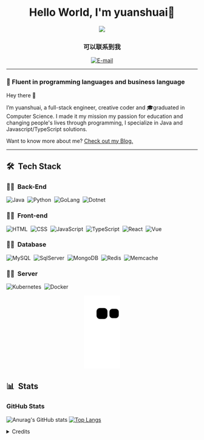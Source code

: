 <h1 align="center">
  Hello World, I'm yuanshuai👋
</h1>

<div align="center">
   <img height="380em" src="https://user-images.githubusercontent.com/70382532/138322189-2db8df52-9dcb-40a0-88a8-c365466bd33d.gif"/>
</div>

<h3 align="center">
  可以联系到我
</h3>

<div align="center">
<p>
<a href="mailto:shuaiyuan1122@gmail.com">
<img src="https://img.shields.io/badge/-email-020114?style=for-the-badge&amp;logo=microsoft-outlook&amp;logoColor=EBD03E&amp;color:FFF" alt="E-mail">
</a>
</p>
</div>

***

### 🎯 Fluent in programming languages and business language

Hey there 👋

I’m yuanshuai, a full-stack engineer, creative coder and 🎓graduated in Computer Science. I made it my mission my passion for education and changing people's lives through programming, I specialize in Java and Javascript/TypeScript solutions.

Want to know more about me? [Check out my Blog.](https://blog.yuanshuaicn.com)

***
## 🛠 &nbsp;Tech Stack

### 👩‍💻 &nbsp;Back-End

![Java](https://img.shields.io/badge/Java-E7ECEB?style=for-the-badge)&nbsp;
![Python](https://img.shields.io/badge/-Python-ECE2FB?style=for-the-badge&logo=python&logoColor=1572B6)&nbsp;
![GoLang](https://img.shields.io/badge/-Golang-ECE2FB?style=for-the-badge&logo=go&logoColor=1572B6)&nbsp;
![Dotnet](https://img.shields.io/badge/-dotnet-ECE2FB?style=for-the-badge&logo=dotnet&logoColor=1572B6)&nbsp;

### 👩‍💻 &nbsp;Front-end
![HTML](https://img.shields.io/badge/-HTML-ECE2FB?style=for-the-badge&logo=HTML5)&nbsp;
![CSS](https://img.shields.io/badge/-CSS-ECE2FB?style=for-the-badge&logo=CSS3&logoColor=1572B6)&nbsp;
![JavaScript](https://img.shields.io/badge/JavaScript-ECE2FB?style=for-the-badge&logo=javascript)&nbsp;
![TypeScript](https://img.shields.io/badge/TypeScript-ECE2FB?style=for-the-badge&logo=typescript)&nbsp;
![React](https://img.shields.io/badge/-React-ECE2FB?style=for-the-badge&logo=react&logoColor=1572B6)&nbsp;
![Vue](https://img.shields.io/badge/-Vue-ECE2FB?style=for-the-badge&logo=vue.js&logoColor=1572B6)&nbsp;

### 👩‍💻 &nbsp;Database

![MySQL](https://img.shields.io/badge/-MySQL-ECE2FB?style=for-the-badge&logo=mysql)&nbsp;
![SqlServer](https://img.shields.io/badge/-Microsoft%20SQL%20Server-ECE2FB?style=for-the-badge&logo=microsoft%20sql%20server&logoColor=1572B6)&nbsp;
![MongoDB](https://img.shields.io/badge/-MongoDB-ECE2FB?style=for-the-badge&logo=mongodb)&nbsp;
![Redis](https://img.shields.io/badge/-REDIS-ECE2FB?style=for-the-badge&logo=redis)&nbsp;
![Memcache](https://img.shields.io/badge/-memcache-ECE2FB?style=for-the-badge&logo=memcache)&nbsp;

### 👩‍💻 &nbsp;Server

![Kubernetes](https://img.shields.io/badge/kubernetes-E7ECEB?style=for-the-badge?logo=kubernetes)&nbsp;
![Docker](https://img.shields.io/badge/docker-E7ECEB?style=for-the-badge?logo=docker)&nbsp;


<!-- 贪吃蛇 -->
<div align="center"><img src="https://raw.githubusercontent.com/yuanshuai1122/yuanshuai1122/main/assets/github-contribution-grid-snake.svg" ></div>


## 📊 &nbsp;Stats

<h3 align="left">GitHub Stats</h3>

![Anurag's GitHub stats](https://github-readme-stats-git-masterrstaa-rickstaa.vercel.app/api?username=yuanshuai1122&hide_title=true&show_icons=true&include_all_commits=false&count_private=true&line_height=25&hide=issues&bg_color=020114&title_color=7520FF&text_color=FFF&border_radius=3&border_color=181832&icon_color=7520FF&theme=jolly)
[![Top Langs](https://github-readme-stats-git-masterrstaa-rickstaa.vercel.app/api/top-langs/?username=yuanshuai1122&line_height=10&card_width=290&layout=compact&hide_title=false&count_private=true&langs_count=4&show_icons=true&title_color=7520FF&hide=html,css&bg_color=020114&text_color=8B8B8B&border_radius=3&border_color=181832)](https://github.com/elidianaandrade/github-readme-stats)

<!--
[![GitHub Streak](https://streak-stats.demolab.com?user=felipeaguiarcode&theme=buefy-dark&border_radius=3&date_format=M%20j%5B%2C%20Y%5D&background=020114&border=181832&ring=7520FF&stroke=181832&currStreakLabel=ED00F2&sideLabels=FCFCFC&currStreakNum=ED00F2&fire=ED00F2&sideNums=7520FF&dates=8B8B8B)](https://git.io/streak-stats)
-->

<details align="left">
  <summary>Credits</summary> 
  - Badges by <a href="https://shields.io/">shields.io</a>
  <br>
  - GitHub Stats by <a href="https://github.com/anuraghazra/github-readme-stats">anuraghazra</a>
  <br>
   - GitHub Streak by <a href="https://github.com/DenverCoder1/github-readme-streak-stats">DenverCoder1</a>
  <br>
  - Developer vector created by <a href="https://www.freepik.com/vectors/developer">storyset - www.freepik.com</a> (edited by author)
</details>
